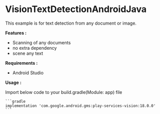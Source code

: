 # VisionTextDetectionAndroidJava
This example is for text detection from any document or image.

<b>Features : </b>

- Scanning of any documents
- no extra dependency
- scene any text

<b>Requirements : </b>
- Android Studio

<b>Usage :</b>

Import below code to your build.gradle(Module: app) file

    ```gradle
    implementation 'com.google.android.gms:play-services-vision:18.0.0'
    ```
    


